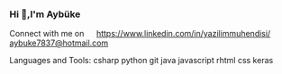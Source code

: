 ### Hi 👋,I'm Aybüke

<!--
**muhendishanim06/muhendishanim06** is a ✨ _special_ ✨ repository because its `README.md` (this file) appears on your GitHub profile.

Here are some ideas to get you started:

- 🔭 I’m currently working on ...
- 🌱 I’m currently learning ...
- 👯 I’m looking to collaborate on ...
- 🤔 I’m looking for help with ...
- 💬 Ask me about ...
- 📫 How to reach me: aybuke7837@hotmail.com
- 😄 Pronouns: ...
- ⚡ Fun fact: ...
-->
Connect with me on
   https://www.linkedin.com/in/yazilimmuhendisi/
   aybuke7837@hotmail.com
   
   Languages and Tools:
 csharp python git java javascript rhtml css keras 
